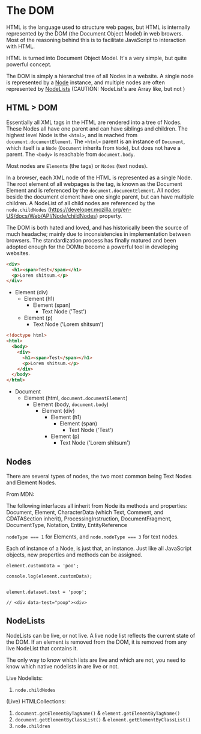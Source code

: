 # The DOM

HTML is the language used to structure web pages, but HTML is internally
represented by the DOM (the Document Object Model) in web browers.
Most of the reasoning behind this is to facilitate
JavaScript to interaction with HTML.

HTML is turned into Document Object Model. It's a very simple, but
quite powerful concept.

The DOM is simply a hierarchal tree of all Nodes in a website. A single node is
represented by a [Node](https://developer.mozilla.org/en-US/docs/Web/API/Node)
instance, and multiple nodes are often represented by
[NodeLists](https://developer.mozilla.org/en-US/docs/Web/API/NodeList)
(CAUTION: NodeList's are Array like, but not )

## HTML > DOM

Essentially all XML tags in the HTML are rendered into a tree of Nodes. These
Nodes all have one parent and can have siblings and children. The highest level
Node is the `<html>`, and is reached from `document.documentElement`.  The
`<html>` parent is an instance of `Document`, which itself is a `Node`
(`Document` inherits from `Node`), but does not have a parent. The `<body>` is
reachable from `document.body`.

Most nodes are `Element`s (the tags) or `Nodes` (text nodes).

In a browser, each XML node of the HTML is represented as a single Node. The
root element of all webpages is the <html> tag, is known as the Document
Element and is referenced by the `document.documentElement`.  All nodes beside
the document element have one single parent, but can have multiple children. A
NodeList of all child nodes are referenced by the `node.childNodes`
(<https://developer.mozilla.org/en-US/docs/Web/API/Node/childNodes>) property.

The DOM is both hated and loved, and has historically been the source of
much headache; mainly due to inconsistencies in implementation between browsers.
The standardization process has finally matured and been adopted enough for the DOMto become 
a powerful tool in developing websites.


```html
<div>
  <h1><span>Test</span></h1>
  <p>Lorem shitsum.</p>
</div>
```

- Element (div)
  - Element (h1)
    - Element (span)
      - Text Node ('Test')
  - Element (p)
    - Text Node ('Lorem shitsum')

```html
<!doctype html>
<html>
  <body>
    <div>
      <h1><span>Test</span></h1>
      <p>Lorem shitsum.</p>
    </div>
  </body>
</html>
```

- Document
  - Element (html, `document.documentElement`)
    - Element (body, `document.body`)
      - Element (div)
        - Element (h1)
          - Element (span)
            - Text Node ('Test')
        - Element (p)
          - Text Node ('Lorem shitsum')


## Nodes

There are several types of nodes, the two most common being Text Nodes and
Element Nodes.

From MDN:

The following interfaces all inherit from Node its methods and properties:
Document, Element, CharacterData (which Text, Comment, and CDATASection
inherit), ProcessingInstruction, DocumentFragment, DocumentType, Notation,
Entity, EntityReference

`nodeType === 1` for Elements, and `node.nodeType === 3` for text nodes.

Each of instance of a Node, is just that, an instance. Just like all JavaScript
objects, new properties and methods can be assigned.

```
element.customData = 'poo';

console.log(element.customData);


element.dataset.test = 'poop';

// <div data-test="poop"><div>
```


## NodeLists

NodeLists can be live, or not live. A live node list reflects the
current state of the DOM. If an element is removed from the DOM, it is removed
from any live NodeList that contains it.

The only way to know which lists are live
and which are not,  you need to know which native nodelists in are live or not.

Live Nodelists:

1. `node.childNodes`

(Live) HTMLCollections:

1. `document.getElementByTagName()` & `element.getElementByTagName()`
2. `document.getElementByClassList()` & `element.getElementByClassList()`
3. `node.children`
